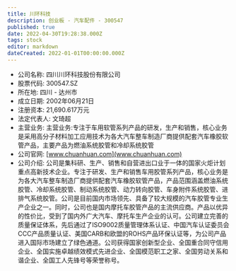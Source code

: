 ```yaml
---
title: 川环科技
description: 创业板 - 汽车配件 - 300547
published: true
date: 2022-04-30T19:28:38.000Z
tags: stock
editor: markdown
dateCreated: 2022-01-01T00:00:00.000Z
---
```


- 公司名称: 四川川环科技股份有限公司
- 股票代码: 300547.SZ
- 所在地: 四川 - 达州市
- 成立日期: 2002年06月21日
- 注册资本: 21,690.617万元
- 法定代表人: 文琦超
- 主营业务: 主营业务:专注于车用软管系列产品的研发，生产和销售，核心业务是采用高分子材料加工应用技术为各大汽车整车制造厂商提供配套汽车橡胶软管产品，主要产品为燃油系统胶管和冷却系统胶管
- 公司官网: [www.chuanhuan.com](www.chuanhuan.com)
- 公司介绍: 公司是集科研、生产、销售和自营进出口业于一体的国家火炬计划重点高新技术企业。专注于研发、生产和销售车用胶管系列产品，核心业务是为各大汽车整车制造厂商提供配套汽车橡胶软管产品，产品范围涵盖燃油系统胶管、冷却系统胶管、制动系统胶管、动力转向胶管、车身附件系统胶管、进排气系统胶管。公司是目前国内市场领先、具备了较大规模的汽车胶管专业生产企业之一。同时，公司也是国内摩托车胶管产品的主流供应商。产品以优异的性价比，受到了国内外广大汽车、摩托车生产企业的认可。公司建立完善的质量保证体系，先后通过了ISO9002质量管理体系认证、中国汽车认证委员会CCC产品质量认证、美国CARB和欧盟的ROHS产品环保认证等，为公司产品进入国际市场建立了绿色通道。公司获得国家创新型企业、全国重合同守信用企业、全国实施卓越绩效模式先进企业、全国模范职工之家、全国劳动关系和谐企业、全国工人先锋号等荣誉称号。


